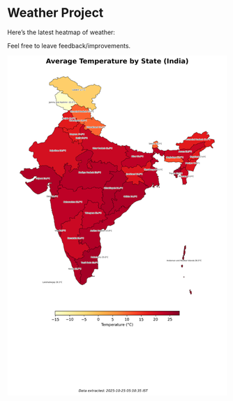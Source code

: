 # Weather Project

Here’s the latest heatmap of weather:

Feel free to leave feedback/improvements.

![India Heatmap](docs/assets/india_heatmap.png?v=FC0E75)
